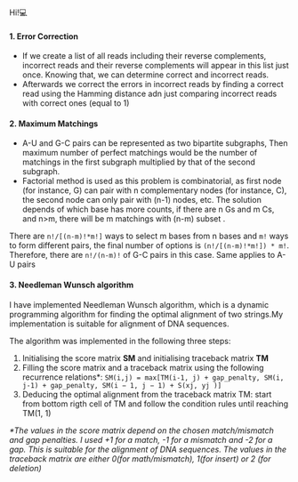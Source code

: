 Hi!💻

#### **1. Error Correction**
* If we create a list of all reads including their reverse complements, incorrect reads and their reverse complements will appear in this list just once. Knowing that, we can determine correct and incorrect reads.
* Afterwards we correct the errors in incorrect reads by finding a correct read using the Hamming distance adn just comparing incorrect reads with correct ones (equal to 1)


#### **2. Maximum Matchings**
* A-U and G-C pairs can be represented as two bipartite subgraphs,
Then maximum number of perfect matchings would be the number of matchings in the first subgraph multiplied by that of the second subgraph.
* Factorial method is used as this problem is combinatorial, as first node (for instance, G) can pair with n complementary nodes (for instance, C), the second node can only pair with (n-1) nodes, etc.
The solution depends of which base has more counts, if there are n Gs and m Cs, and n>m, there will be m matchings with (n-m) subset . 

There are `n!/[(n-m)!*m!]` ways to select m bases from n bases and `m!` ways to form different pairs, the final number of options is `(n!/[(n-m)!*m!]) * m!`. Therefore, there are `n!/(n-m)!`  of G-C pairs in this case. Same applies to A-U pairs




#### **3. Needleman Wunsch algorithm**
I have implemented Needleman Wunsch algorithm, which is  a dynamic programming algorithm for finding the optimal alignment of
two strings.My implementation is suitable for alignment of DNA sequences.

The algorithm was implemented in the following three steps:
1. Initialising the score matrix **SM** and initialising traceback matrix **TM**
2. Filling the score matrix and a traceback matrix using the following recurrence relations*: 
`SM(i,j) = max[TM(i-1, j) + gap_penalty, SM(i, j-1) + gap_penalty, SM(i − 1, j − 1) + S(xj, yj )]`
3. Deducing the optimal alignment from the traceback matrix TM: start from bottom rigth cell of TM and follow the condition rules until reaching TM(1, 1)

_*The values in the score matrix depend on the chosen match/mismatch and gap penalties. I used +1 for a match, -1 for a mismatch and -2 for a gap. This is suitable for the alignment of DNA sequences. 
The values in the traceback matrix are either 0(for math/mismatch), 1(for insert) or 2 (for deletion)_



